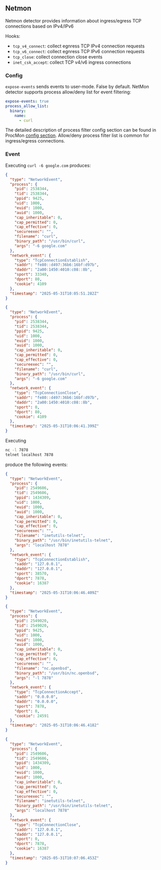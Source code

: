 ## Netmon

Netmon detector provides information about ingress/egress TCP connections
based on IPv4/IPv6

Hooks:

- `tcp_v4_connect`: collect egnress TCP IPv4 connection requests
- `tcp_v6_connect`: collect egnress TCP IPv6 connection requests
- `tcp_close`: collect connection close events
- `inet_csk_accept`: collect TCP v4/v6 ingress connections

### Config

`expose-events` sends events to user-mode. False by default.
NetMon detector supports process allow/deny list for event filtering:

```yaml
expose-events: true
process_allow_list:
  binary:
    name:
      - curl
```

The detailed description of process filter config section can be found in ProcMon [config section](procmon.md#config).
Allow/deny process filter list is common for ingress/egress connections.

### Event

Executing `curl -6 google.com` produces:

```json
{
  "type": "NetworkEvent",
  "process": {
    "pid": 2538344,
    "tid": 2538344,
    "ppid": 9425,
    "uid": 1000,
    "euid": 1000,
    "auid": 1000,
    "cap_inheritable": 0,
    "cap_permitted": 0,
    "cap_effective": 0,
    "secureexec": "",
    "filename": "curl",
    "binary_path": "/usr/bin/curl",
    "args": "-6 google.com"
  },
  "network_event": {
    "type": "TcpConnectionEstablish",
    "saddr": "fe80::d497:36b6:16bf:d97b",
    "daddr": "2a00:1450:4010:c08::8b",
    "sport": 33340,
    "dport": 80,
    "cookie": 4109
  },
  "timestamp": "2025-05-31T10:05:51.282Z"
}
```

```json
{
  "type": "NetworkEvent",
  "process": {
    "pid": 2538344,
    "tid": 2538344,
    "ppid": 9425,
    "uid": 1000,
    "euid": 1000,
    "auid": 1000,
    "cap_inheritable": 0,
    "cap_permitted": 0,
    "cap_effective": 0,
    "secureexec": "",
    "filename": "curl",
    "binary_path": "/usr/bin/curl",
    "args": "-6 google.com"
  },
  "network_event": {
    "type": "TcpConnectionClose",
    "saddr": "fe80::d497:36b6:16bf:d97b",
    "daddr": "2a00:1450:4010:c08::8b",
    "sport": 0,
    "dport": 80,
    "cookie": 4109
  },
  "timestamp": "2025-05-31T10:06:41.399Z"
}
```
Executing

```bash
nc -l 7878
telnet localhost 7878
```

produce the following events:

```json
{
  "type": "NetworkEvent",
  "process": {
    "pid": 2549606,
    "tid": 2549606,
    "ppid": 1434309,
    "uid": 1000,
    "euid": 1000,
    "auid": 1000,
    "cap_inheritable": 0,
    "cap_permitted": 0,
    "cap_effective": 0,
    "secureexec": "",
    "filename": "inetutils-telnet",
    "binary_path": "/usr/bin/inetutils-telnet",
    "args": "localhost 7878"
  },
  "network_event": {
    "type": "TcpConnectionEstablish",
    "saddr": "127.0.0.1",
    "daddr": "127.0.0.1",
    "sport": 38570,
    "dport": 7878,
    "cookie": 16387
  },
  "timestamp": "2025-05-31T10:06:46.409Z"
}
```

```json
{
  "type": "NetworkEvent",
  "process": {
    "pid": 2549020,
    "tid": 2549020,
    "ppid": 9425,
    "uid": 1000,
    "euid": 1000,
    "auid": 1000,
    "cap_inheritable": 0,
    "cap_permitted": 0,
    "cap_effective": 0,
    "secureexec": "",
    "filename": "nc.openbsd",
    "binary_path": "/usr/bin/nc.openbsd",
    "args": "-l 7878"
  },
  "network_event": {
    "type": "TcpConnectionAccept",
    "saddr": "0.0.0.0",
    "daddr": "0.0.0.0",
    "sport": 7878,
    "dport": 0,
    "cookie": 24591
  },
  "timestamp": "2025-05-31T10:06:46.4182"
}
```

```json
{
  "type": "NetworkEvent",
  "process": {
    "pid": 2549606,
    "tid": 2549606,
    "ppid": 1434309,
    "uid": 1000,
    "euid": 1000,
    "auid": 1000,
    "cap_inheritable": 0,
    "cap_permitted": 0,
    "cap_effective": 0,
    "secureexec": "",
    "filename": "inetutils-telnet",
    "binary_path": "/usr/bin/inetutils-telnet",
    "args": "localhost 7878"
  },
  "network_event": {
    "type": "TcpConnectionClose",
    "saddr": "127.0.0.1",
    "daddr": "127.0.0.1",
    "sport": 0,
    "dport": 7878,
    "cookie": 16387
  },
  "timestamp": "2025-05-31T10:07:06.453Z"
}
```